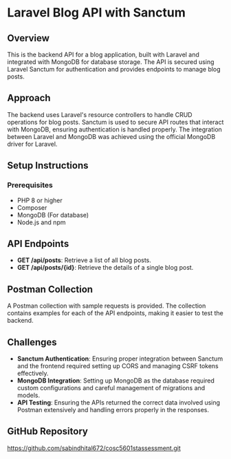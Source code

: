 # Laravel Blog API with Sanctum

## Overview
This is the backend API for a blog application, built with Laravel and integrated with MongoDB for database storage. The API is secured using Laravel Sanctum for authentication and provides endpoints to manage blog posts.

## Approach
The backend uses Laravel's resource controllers to handle CRUD operations for blog posts. Sanctum is used to secure API routes that interact with MongoDB, ensuring authentication is handled properly. The integration between Laravel and MongoDB was achieved using the official MongoDB driver for Laravel.

## Setup Instructions

### Prerequisites
- PHP 8 or higher
- Composer
- MongoDB (For database)
- Node.js and npm


## API Endpoints

- **GET /api/posts**: Retrieve a list of all blog posts.
- **GET /api/posts/{id}**: Retrieve the details of a single blog post.

## Postman Collection
A Postman collection with sample requests is provided. The collection contains examples for each of the API endpoints, making it easier to test the backend.

## Challenges
- **Sanctum Authentication**: Ensuring proper integration between Sanctum and the frontend required setting up CORS and managing CSRF tokens effectively.
- **MongoDB Integration**: Setting up MongoDB as the database required custom configurations and careful management of migrations and models.
- **API Testing**: Ensuring the APIs returned the correct data involved using Postman extensively and handling errors properly in the responses.

## GitHub Repository
https://github.com/sabindhital672/cosc5601stassessment.git
